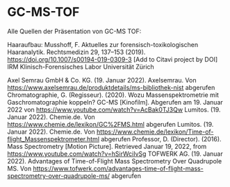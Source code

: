 # GC-MS-TOF
Alle Quellen der Präsentation von GC-MS TOF:

Haaraufbau: Musshoff, F. Aktuelles zur forensisch-toxikologischen Haaranalytik. Rechtsmedizin 29, 137–153 (2019). https://doi.org/10.1007/s00194-019-0309-3 [Add to Citavi project by DOI] 
IRM Klinisch-Forensisches Labor Universität Zürich

Axel Semrau GmbH & Co. KG. (19. Januar 2022). Axelsemrau. Von https://www.axelsemrau.de/produktdetails/ms-bibliothek-nist abgerufen
Chromatographie, G. (Regisseur). (2020). Wozu Massenspektrometrie mit Gaschromatographie koppeln? GC-MS [Kinofilm]. Abgerufen am 19. Januar 2022 von https://www.youtube.com/watch?v=AcBak0TJ3Qw
Lumitos. (19. Januar 2022). Chemie.de. Von https://www.chemie.de/lexikon/GC%2FMS.html abgerufen
Lumitos. (19. Januar 2022). Chemie.de. Von https://www.chemie.de/lexikon/Time-of-flight_Massenspektrometer.html abgerufen
Professor, D. (Director). (2016). Mass Spectrometry [Motion Picture]. Retrieved Januar 19, 2022, from https://www.youtube.com/watch?v=hSirWciIvSg
TOFWERK AG. (19. Januar 2022). Advantages of Time-of-Flight Mass Spectrometry Over Quadrupole MS. Von https://www.tofwerk.com/advantages-time-of-flight-mass-spectrometry-over-quadrupole-ms/ abgerufen

